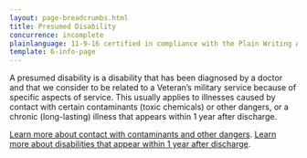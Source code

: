 ```yaml
---
layout: page-breadcrumbs.html
title: Presumed Disability
concurrence: incomplete
plainlanguage: 11-9-16 certified in compliance with the Plain Writing Act
template: 6-info-page
---
```


A presumed disability is a disability that has been diagnosed by a doctor and that we consider to be related to a Veteran’s military service because of specific aspects of service. This usually applies to illnesses caused by contact with certain contaminants (toxic chemicals) or other dangers, or a chronic (long-lasting) illness that appears within 1 year after discharge.

[Learn more about contact with contaminants and other dangers](/disability-benefits/conditions/exposure-to-hazardous-materials/).
[Learn more about disabilities that appear within 1 year after discharge](/disability-benefits/apply-for-benefits/one-year/).

